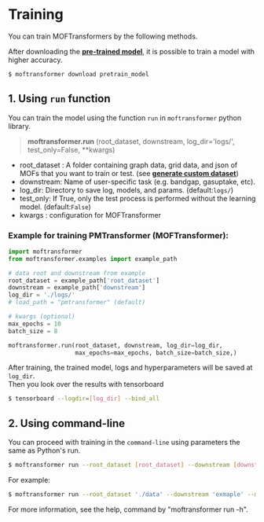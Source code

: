 # Training

You can train MOFTransformers by the following methods.

After downloading the [**pre-trained model**](https://hspark1212.github.io/MOFTransformer/installation.html#download-model-and-data), it is possible to train a model with higher accuracy.

```bash
$ moftransformer download pretrain_model
```

## 1. Using `run` function

You can train the model using the function `run` in `moftransformer` python library.
> **moftransformer.run** (root_dataset, downstream, log_dir='logs/', test_only=False, **kwargs)

- root_dataset : A folder containing graph data, grid data, and json of MOFs that you want to train or test.
  (see [**generate custom dataset**](https://hspark1212.github.io/MOFTransformer/dataset.html#generate-custom-dataset))
- downstream: Name of user-specific task (e.g. bandgap, gasuptake, etc).
- log_dir: Directory to save log, models, and params. (default:`logs/`)
- test_only: If True, only the test process is performed without the learning model. (default:`False`)
- kwargs : configuration for MOFTransformer


### Example for training PMTransformer (MOFTransformer):
```python
import moftransformer
from moftransformer.examples import example_path

# data root and downstream from example
root_dataset = example_path['root_dataset']
downstream = example_path['downstream']
log_dir = './logs/'
# load_path = "pmtransformer" (default)

# kwargs (optional)
max_epochs = 10
batch_size = 8

moftransformer.run(root_dataset, downstream, log_dir=log_dir,                   
                   max_epochs=max_epochs, batch_size=batch_size,)
```

After training, the trained model, logs and hyperparameters will be saved at `log_dir`.  
Then you look over the results with tensorboard

```bash
$ tensorboard --logdir=[log_dir] --bind_all
```



## 2. Using command-line

You can proceed with training in the `command-line` using parameters the same as Python's run.

```bash
$ moftransformer run --root_dataset [root_dataset] --downstream [downstream] --logdir [logdir] [--test_only] ...
```

For example:
```bash
$ moftransformer run --root_dataset './data' --downstream 'exmaple' --max_epochs 10 --devices 2 --batch_size 216
```

For more information, see the help, command by "moftransformer run -h".